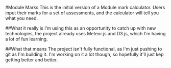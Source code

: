 #Module Marks
This is the initial version of a Module mark calculator. Users input their marks for a set of assessments, and the calculator will tell you what you need.

##What it really is
I'm using this as an opportunity to catch up with new technologies, the project already uses Meteor.js and D3.js, which I'm having a lot of fun learning.

##What that means
The project isn't fully functional, as I'm just pushing to git as I'm building it. I'm working on it a lot though, so hopefully it'll just kep getting better and better.

